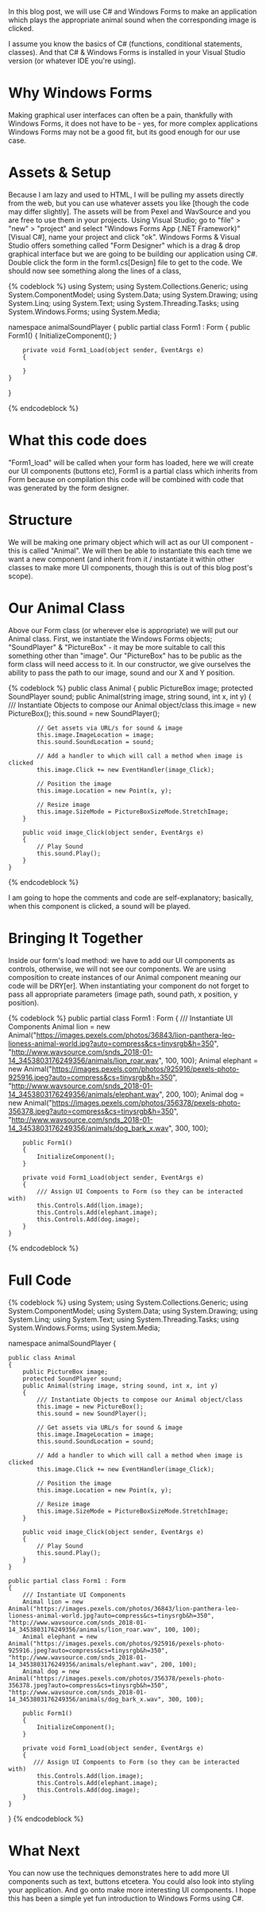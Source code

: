 In this blog post, we will use C# and Windows Forms to make an application which plays the appropriate animal sound when the corresponding image is clicked. 

<!-- more --> 
I assume you know the basics of C# (functions, conditional statements, classes). And that C# & Windows Forms is installed in your Visual Studio version (or whatever IDE you're using). 

# Why Windows Forms 
Making graphical user interfaces can often be a pain, thankfully with Windows Forms, it does not have to be - yes, for more complex applications Windows Forms may not be a good fit, but its good enough for our use case. 

# Assets & Setup 
Because I am lazy and used to HTML, I will be pulling my assets directly from the web, but you can use whatever assets you like [though the code may differ slightly]. The assets will be from Pexel and WavSource and you are free to use them in your projects.  Using Visual Studio; go to "file" > "new" > "project" and select "Windows Forms App (.NET Framework)" [Visual C#], name your project and click "ok". Windows Forms & Visual Studio offers something called "Form Designer" which is a drag & drop graphical interface but we are going to be building our application using C#. Double click the form in the form1.cs[Design] file to get to the code. We should now see something along the lines of a class, 

{% codeblock %} 
using System;
using System.Collections.Generic;
using System.ComponentModel;
using System.Data;
using System.Drawing;
using System.Linq;
using System.Text;
using System.Threading.Tasks;
using System.Windows.Forms;
using System.Media;

namespace animalSoundPlayer
{
    public partial class Form1 : Form
    {
        public Form1()
        {
            InitializeComponent();
        }

        private void Form1_Load(object sender, EventArgs e)
        {

        }
    }
}

{% endcodeblock %} 

# What this code does 
"Form1_load" will be called when your form has loaded, here we will create our UI components (buttons etc), Form1 is a partial class which inherits from Form because on compilation this code will be combined with code that was generated by the form designer. 

# Structure 
We will be making one primary object which will act as our UI component - this is called "Animal". We will then be able to instantiate this each time we want a new component (and inherit from it / instantiate it within other classes to make more UI components, though this is out of this blog post's scope). 

# Our Animal Class 
Above our Form class (or wherever else is appropriate) we will put our Animal class. First, we instantiate the Windows Forms objects; "SoundPlayer" & "PictureBox" - it may be more suitable to call this something other than "image".  Our "PictureBox" has to be public as the form class will need access to it. In our constructor, we give ourselves the ability to pass the path to our image, sound and our X and Y position. 

{% codeblock %} 
    public class Animal 
    {
        public PictureBox image;
        protected SoundPlayer sound; 
        public Animal(string image, string sound, int x, int y)
        {
            /// Instantiate Objects to compose our Animal object/class 
            this.image = new PictureBox(); 
            this.sound = new SoundPlayer();

            // Get assets via URL/s for sound & image 
            this.image.ImageLocation = image; 
            this.sound.SoundLocation = sound;

            // Add a handler to which will call a method when image is clicked 
            this.image.Click += new EventHandler(image_Click);

            // Position the image 
            this.image.Location = new Point(x, y);

            // Resize image 
            this.image.SizeMode = PictureBoxSizeMode.StretchImage;
        } 

        public void image_Click(object sender, EventArgs e)
        {
            // Play Sound 
            this.sound.Play(); 
        }
    } 
{% endcodeblock %} 

I am going to hope the comments and code are self-explanatory; basically, when this component is clicked, a sound will be played. 

# Bringing It Together 
Inside our form's load method: we have to add our UI components as controls, otherwise, we will not see our components. We are using composition to create instances of our Animal component meaning our code will be DRY[er]. When instantiating your component do not forget to pass all appropriate parameters (image path, sound path, x position, y position). 

{% codeblock %} 
   public partial class Form1 : Form
    { 
        /// Instantiate UI Components 
        Animal lion = new Animal("https://images.pexels.com/photos/36843/lion-panthera-leo-lioness-animal-world.jpg?auto=compress&cs=tinysrgb&h=350", "http://www.wavsource.com/snds_2018-01-14_3453803176249356/animals/lion_roar.wav", 100, 100);
        Animal elephant = new Animal("https://images.pexels.com/photos/925916/pexels-photo-925916.jpeg?auto=compress&cs=tinysrgb&h=350", "http://www.wavsource.com/snds_2018-01-14_3453803176249356/animals/elephant.wav", 200, 100);
        Animal dog = new Animal("https://images.pexels.com/photos/356378/pexels-photo-356378.jpeg?auto=compress&cs=tinysrgb&h=350", "http://www.wavsource.com/snds_2018-01-14_3453803176249356/animals/dog_bark_x.wav", 300, 100);

        public Form1()
        {
            InitializeComponent();
        }

        private void Form1_Load(object sender, EventArgs e) 
        { 
            /// Assign UI Compoents to Form (so they can be interacted with) 
            this.Controls.Add(lion.image);
            this.Controls.Add(elephant.image);
            this.Controls.Add(dog.image); 
        }
    }
{% endcodeblock %} 

# Full Code 
{% codeblock %} 
using System;
using System.Collections.Generic;
using System.ComponentModel;
using System.Data;
using System.Drawing;
using System.Linq;
using System.Text;
using System.Threading.Tasks;
using System.Windows.Forms;
using System.Media;

namespace animalSoundPlayer
{

    public class Animal 
    {
        public PictureBox image;
        protected SoundPlayer sound; 
        public Animal(string image, string sound, int x, int y)
        {
            /// Instantiate Objects to compose our Animal object/class 
            this.image = new PictureBox(); 
            this.sound = new SoundPlayer();

            // Get assets via URL/s for sound & image 
            this.image.ImageLocation = image; 
            this.sound.SoundLocation = sound;

            // Add a handler to which will call a method when image is clicked 
            this.image.Click += new EventHandler(image_Click);

            // Position the image 
            this.image.Location = new Point(x, y);

            // Resize image 
            this.image.SizeMode = PictureBoxSizeMode.StretchImage;
        } 

        public void image_Click(object sender, EventArgs e)
        {
            // Play Sound 
            this.sound.Play(); 
        }
    } 

    public partial class Form1 : Form
    { 
        /// Instantiate UI Components 
        Animal lion = new Animal("https://images.pexels.com/photos/36843/lion-panthera-leo-lioness-animal-world.jpg?auto=compress&cs=tinysrgb&h=350", "http://www.wavsource.com/snds_2018-01-14_3453803176249356/animals/lion_roar.wav", 100, 100);
        Animal elephant = new Animal("https://images.pexels.com/photos/925916/pexels-photo-925916.jpeg?auto=compress&cs=tinysrgb&h=350", "http://www.wavsource.com/snds_2018-01-14_3453803176249356/animals/elephant.wav", 200, 100);
        Animal dog = new Animal("https://images.pexels.com/photos/356378/pexels-photo-356378.jpeg?auto=compress&cs=tinysrgb&h=350", "http://www.wavsource.com/snds_2018-01-14_3453803176249356/animals/dog_bark_x.wav", 300, 100);

        public Form1()
        {
            InitializeComponent();
        }

        private void Form1_Load(object sender, EventArgs e) 
        { 
           /// Assign UI Compoents to Form (so they can be interacted with) 
            this.Controls.Add(lion.image);
            this.Controls.Add(elephant.image);
            this.Controls.Add(dog.image); 
        }
    }
}
{% endcodeblock %} 

# What Next 
You can now use the techniques demonstrates here to add more UI components such as text, buttons etcetera. You could also look into styling your application. And go onto make more interesting UI components. I hope this has been a simple yet fun introduction to Windows Forms using C#. 

